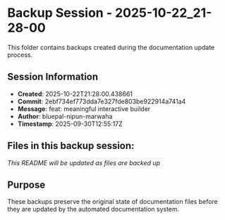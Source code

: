 # Backup Session - 2025-10-22_21-28-00

This folder contains backups created during the documentation update process.

## Session Information
- **Created**: 2025-10-22T21:28:00.438661
- **Commit**: 2ebf734ef773dda7e327fde803be922914a741a4
- **Message**: feat: meaningful interactive builder
- **Author**: bluepal-nipun-marwaha
- **Timestamp**: 2025-09-30T12:55:17Z

## Files in this backup session:
*This README will be updated as files are backed up*

## Purpose
These backups preserve the original state of documentation files before they are updated by the automated documentation system.
